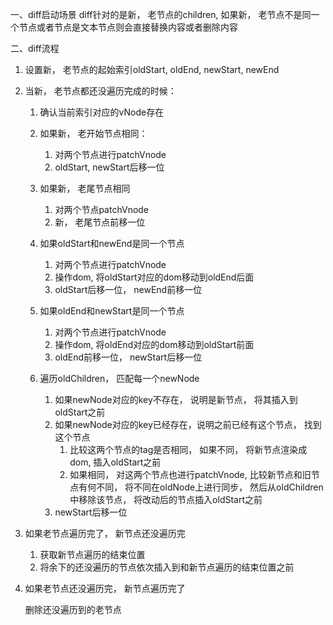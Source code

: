 一、diff启动场景
   diff针对的是新， 老节点的children, 如果新， 老节点不是同一个节点或者节点是文本节点则会直接替换内容或者删除内容

二、diff流程
1. 设置新， 老节点的起始索引oldStart, oldEnd, newStart, newEnd
2. 当新， 老节点都还没遍历完成的时候：
   1. 确认当前索引对应的vNode存在
   2. 如果新， 老开始节点相同：
      1. 对两个节点进行patchVnode
      2. oldStart, newStart后移一位

   3. 如果新， 老尾节点相同
      1. 对两个节点patchVnode
      2. 新， 老尾节点前移一位
   4. 如果oldStart和newEnd是同一个节点
      1. 对两个节点进行patchVnode
      2. 操作dom, 将oldStart对应的dom移动到oldEnd后面
      3. oldStart后移一位， newEnd前移一位
   5. 如果oldEnd和newStart是同一个节点
      1. 对两个节点进行patchVnode
      2. 操作dom, 将oldEnd对应的dom移动到oldStart前面
      3. oldEnd前移一位， newStart后移一位

   6. 遍历oldChildren， 匹配每一个newNode
      1. 如果newNode对应的key不存在， 说明是新节点， 将其插入到oldStart之前
      2. 如果newNode对应的key已经存在，说明之前已经有这个节点， 找到这个节点
         1. 比较这两个节点的tag是否相同， 如果不同， 将新节点渲染成dom, 插入oldStart之前
         2. 如果相同， 对这两个节点也进行patchVnode,  比较新节点和旧节点有何不同， 将不同在oldNode上进行同步， 然后从oldChildren中移除该节点， 将改动后的节点插入oldStart之前
      3. newStart后移一位

3. 如果老节点遍历完了， 新节点还没遍历完

   1. 获取新节点遍历的结束位置
   2. 将余下的还没遍历的节点依次插入到和新节点遍历的结束位置之前

4. 如果老节点还没遍历完， 新节点遍历完了

   删除还没遍历到的老节点


